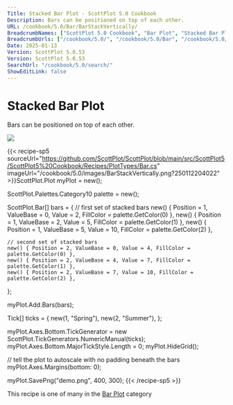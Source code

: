```yaml
---
Title: Stacked Bar Plot - ScottPlot 5.0 Cookbook
Description: Bars can be positioned on top of each other.
URL: /cookbook/5.0/Bar/BarStackVertically/
BreadcrumbNames: ["ScottPlot 5.0 Cookbook", "Bar Plot", "Stacked Bar Plot"]
BreadcrumbUrls: ["/cookbook/5.0/", "/cookbook/5.0/Bar", "/cookbook/5.0/Bar/BarStackVertically"]
Date: 2025-01-13
Version: ScottPlot 5.0.53
Version: ScottPlot 5.0.53
SearchUrl: "/cookbook/5.0/search/"
ShowEditLink: false
---
```



<div class='d-flex align-items-center mt-5'>
<h1 class='me-2 text-dark my-0 border-0'>Stacked Bar Plot</h1>
</div>

Bars can be positioned on top of each other.

[![](/cookbook/5.0/images/BarStackVertically.png?250112204022)](/cookbook/5.0/images/BarStackVertically.png?250112204022)

{{< recipe-sp5 sourceUrl="https://github.com/ScottPlot/ScottPlot/blob/main/src/ScottPlot5/ScottPlot5%20Cookbook/Recipes/PlotTypes/Bar.cs" imageUrl="/cookbook/5.0/images/BarStackVertically.png?250112204022" >}}ScottPlot.Plot myPlot = new();

ScottPlot.Palettes.Category10 palette = new();

ScottPlot.Bar[] bars =
{
    // first set of stacked bars
    new() { Position = 1, ValueBase = 0, Value = 2, FillColor = palette.GetColor(0) },
    new() { Position = 1, ValueBase = 2, Value = 5, FillColor = palette.GetColor(1) },
    new() { Position = 1, ValueBase = 5, Value = 10, FillColor = palette.GetColor(2) },

    // second set of stacked bars
    new() { Position = 2, ValueBase = 0, Value = 4, FillColor = palette.GetColor(0) },
    new() { Position = 2, ValueBase = 4, Value = 7, FillColor = palette.GetColor(1) },
    new() { Position = 2, ValueBase = 7, Value = 10, FillColor = palette.GetColor(2) },
};

myPlot.Add.Bars(bars);

Tick[] ticks =
{
    new(1, "Spring"),
    new(2, "Summer"),
};

myPlot.Axes.Bottom.TickGenerator = new ScottPlot.TickGenerators.NumericManual(ticks);
myPlot.Axes.Bottom.MajorTickStyle.Length = 0;
myPlot.HideGrid();

// tell the plot to autoscale with no padding beneath the bars
myPlot.Axes.Margins(bottom: 0);

myPlot.SavePng("demo.png", 400, 300);
{{< /recipe-sp5 >}}

<div class='my-5 text-center'>This recipe is one of many in the <a href='/cookbook/5.0/Bar'>Bar Plot</a> category</div>


